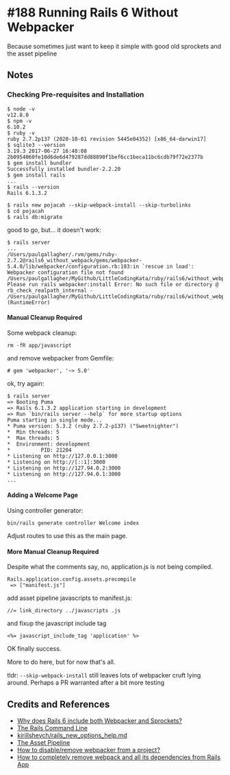 # #188 Running Rails 6 Without Webpacker

Because sometimes just want to keep it simple with good old sprockets and the asset pipeline

## Notes

### Checking Pre-requisites and Installation

```
$ node -v
v12.8.0
$ npm -v
6.10.2
$ ruby -v
ruby 2.7.2p137 (2020-10-01 revision 5445e04352) [x86_64-darwin17]
$ sqlite3 --version
3.19.3 2017-06-27 16:48:08 2b0954060fe10d6de6d479287dd88890f1bef6cc1beca11bc6cdb79f72e2377b
$ gem install bundler
Successfully installed bundler-2.2.20
$ gem install rails
...
$ rails --version
Rails 6.1.3.2
```

```
$ rails new pojacah --skip-webpack-install --skip-turbolinks
$ cd pojacah
$ rails db:migrate
```


good to go, but... it doesn't work:

```
$ rails server
...
/Users/paulgallagher/.rvm/gems/ruby-2.7.2@rails6_without_webpack/gems/webpacker-5.4.0/lib/webpacker/configuration.rb:103:in `rescue in load': Webpacker configuration file not found /Users/paulgallagher/MyGithub/LittleCodingKata/ruby/rails6/without_webpack/pojacah/config/webpacker.yml. Please run rails webpacker:install Error: No such file or directory @ rb_check_realpath_internal - /Users/paulgallagher/MyGithub/LittleCodingKata/ruby/rails6/without_webpack/pojacah/config/webpacker.yml (RuntimeError)

```


#### Manual Cleanup Required

Some webpack cleanup:

    rm -fR app/javascript

and remove webpacker from Gemfile:

    # gem 'webpacker', '~> 5.0'

ok, try again:

```
$ rails server
=> Booting Puma
=> Rails 6.1.3.2 application starting in development
=> Run `bin/rails server --help` for more startup options
Puma starting in single mode...
* Puma version: 5.3.2 (ruby 2.7.2-p137) ("Sweetnighter")
*  Min threads: 5
*  Max threads: 5
*  Environment: development
*          PID: 21204
* Listening on http://127.0.0.1:3000
* Listening on http://[::1]:3000
* Listening on http://127.94.0.2:3000
* Listening on http://127.94.0.1:3000
...
```

#### Adding a Welcome Page

Using controller generator:

```
bin/rails generate controller Welcome index
```

Adjust routes to use this as the main page.

#### More Manual Cleanup Required

Despite what the comments say, no, application.js is not being compiled.

    Rails.application.config.assets.precompile
     => ["manifest.js"]

add asset pipeline javascripts  to manifest.js:

    //= link_directory ../javascripts .js

and fixup the javascript include tag

    <%= javascript_include_tag 'application' %>

OK finally success.

More to do here, but for now that's all.

tldr: `--skip-webpack-install` still leaves lots of webpacker cruft lying around.
Perhaps a PR warranted after a bit more testing

## Credits and References

* [Why does Rails 6 include both Webpacker and Sprockets?](https://rossta.net/blog/why-does-rails-install-both-webpacker-and-sprockets.html)
* [The Rails Command Line](https://guides.rubyonrails.org/command_line.html)
* [kirillshevch/rails_new_options_help.md](https://gist.github.com/kirillshevch/1b52f711e66b064416d746f07e834c00)
* [The Asset Pipeline](https://guides.rubyonrails.org/asset_pipeline.html)
* [How to disable/remove webpacker from a project?](https://github.com/rails/webpacker/issues/1333)
* [How to completely remove webpack and all its dependencies from Rails App](https://stackoverflow.com/questions/49107973/how-to-completely-remove-webpack-and-all-its-dependencies-from-rails-app)